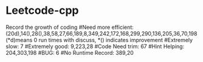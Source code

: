 # Leetcode-cpp
Record the growth of coding
#Need more efficient: (20d),14(),28(),38,58,27,66,189,8,349,242,172,168,299,290,136,205,36,70,198
(*d)means 0 run times with discuss, *() indicates improvement
#Extremely slow: 7
#Extremely good: 9,223,28
#Code Need trim: 67
#Hint Helping: 204,303,198
#BUG: 6
#No Runtime Record: 389,20
